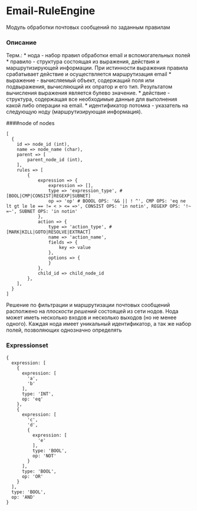 # Email-RuleEngine
Модуль обработки почтовых сообщений по заданным правилам


### Описание

Терм.:
    * нода - набор правил обработки email и вспомогательных полей
    * правило - структура состоящая из выражения, действия и маршрутизирующей информации. При истинности выражения правила срабатывает действие и осуществляется маршрутизация email
    * выражение - вычисляемый объект, содержащий поля или подвыражения, вычисляющий их опратор и его тип. Результатом вычисления выражения является булево значение.
    * действие - структура, содержащая все необходимые данные для выполнения какой либо операции на email.
    * идентификатор потомка - указатель на следующую ноду (маршрутизирующая информация).


####node of nodes
```
[
  {
    id => node_id (int),
    name => node_name (char),
    parent => [
        parent_node_id (int),
    ],
    rules => [
        {
            expression => {
                expression => [],
                type => 'expression_type', # [BOOL|CMP|CONSIST|REGEXP|SUBNET]
                op => 'op' # BOOOL OPS: '&& || ! ^', CMP OPS: 'eq ne lt gt le le == != < > <= =>', CONSIST OPS: 'in notin', REGEXP OPS: '!~ =~', SUBNET OPS: 'in notin'
            },
            action => {
                type => 'action_type', # [MARK|KILL|GOTO|RESOLVE|EXTRACT]
                name => 'action_name',
                fields => {
                    key => value
                },
                options => {
                }
            },
            child_id => child_node_id
        },
    ],
  }
]
```

Решение по фильтрации и маршрутизации почтовых сообщений  располжено на *плоскости решений* состоящей из сети нодов.
Нода может иметь несколько входов и несколько выходов (но не менее одного).
Каждая нода имеет уникальный идентификатор, а так же набор полей, позволяющих однозначно определять

### Expressionset
```
{
  expression: [
    {
      expression: [
        'a',
        'b'
      ],
      type: 'INT',
      op: 'eq'
    },
    {
      expression: [
        'c',
        'd',
        {
          expression: [
            'e'
          ],
          type: 'BOOL',
          op: 'NOT'
        }
      ],
      type: 'BOOL',
      op: 'OR'
    }
  ],
  type: 'BOOL',
  op: 'AND'
}
```
                    